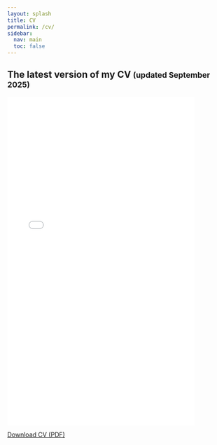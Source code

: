 ```yaml
---
layout: splash
title: CV
permalink: /cv/
sidebar:
  nav: main
  toc: false
---
```

<h2>The latest version of my CV <small>(updated September 2025)</small></h2>

<div class="embed-frame">
  <iframe 
    src="/assets/css/CV_Final_GarciaDurrer.pdf#view=FitH" 
    width="85%" 
    height="750" 
    style="border: none;" 
    title="CV - Sofía García Durrer">
  </iframe>
</div>

<p style="margin-top: 0.75rem;">
  <a class="btn btn--primary" href="/assets/css/CV_Final_GarciaDurrer.pdf" target="_blank" rel="noopener">
    Download CV (PDF)
  </a>
</p>
